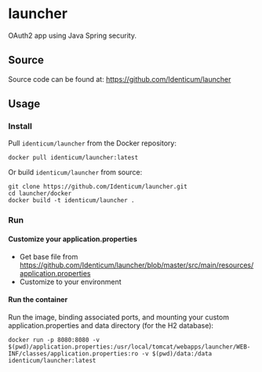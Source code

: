 # launcher
OAuth2 app using Java Spring security.

## Source
Source code can be found at: https://github.com/Identicum/launcher

## Usage

### Install

Pull `identicum/launcher` from the Docker repository:

    docker pull identicum/launcher:latest


Or build `identicum/launcher` from source:

    git clone https://github.com/Identicum/launcher.git
    cd launcher/docker
    docker build -t identicum/launcher .

### Run

#### Customize your application.properties
* Get base file from https://github.com/Identicum/launcher/blob/master/src/main/resources/application.properties
* Customize to your environment

#### Run the container
Run the image, binding associated ports, and mounting your custom application.properties and data directory (for the H2 database):

    docker run -p 8080:8080 -v $(pwd)/application.properties:/usr/local/tomcat/webapps/launcher/WEB-INF/classes/application.properties:ro -v $(pwd)/data:/data identicum/launcher:latest
